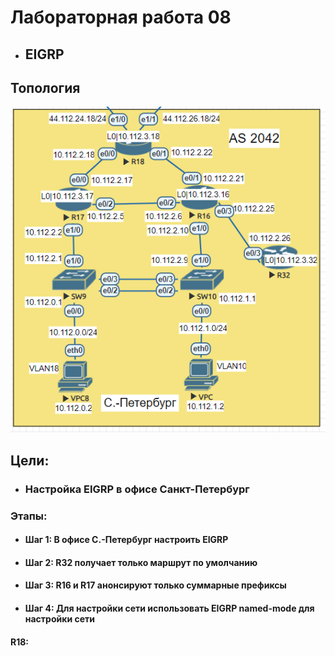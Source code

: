 # Лабораторная работа 08
+ ## EIGRP
## Топология
![](https://github.com/sergl352130/OTUS_NE_Homeworks/blob/main/Labs/Hw08/Network_topology_EIGRP.png?raw=true)

## Цели:
+ ### Настройка EIGRP в офисе Санкт-Петербург

### Этапы:
+ #### Шаг 1: В офисе С.-Петербург настроить EIGRP
+ #### Шаг 2: R32 получает только маршрут по умолчанию
+ #### Шаг 3: R16 и R17 анонсируют только суммарные префиксы
+ #### Шаг 4: Для настройки сети использовать EIGRP named-mode для настройки сети


#### R18:

```

```